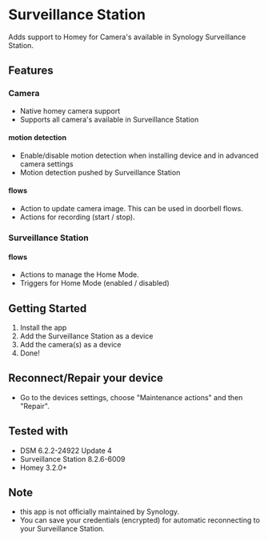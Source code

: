 # Surveillance Station

Adds support to Homey for Camera's available in Synology Surveillance Station.

## Features

### Camera
* Native homey camera support
* Supports all camera's available in Surveillance Station

#### motion detection
* Enable/disable motion detection when installing device and in advanced camera settings
* Motion detection pushed by Surveillance Station

#### flows
* Action to update camera image. This can be used in doorbell flows.
* Actions for recording (start / stop).

### Surveillance Station

#### flows
* Actions to manage the Home Mode.
* Triggers for Home Mode (enabled / disabled)

## Getting Started
 1. Install the app
 2. Add the Surveillance Station as a device
 3. Add the camera(s) as a device
 4. Done!

## Reconnect/Repair your device
* Go to the devices settings, choose "Maintenance actions" and then "Repair".

## Tested with
* DSM 6.2.2-24922 Update 4
* Surveillance Station 8.2.6-6009
* Homey 3.2.0+

## Note
* this app is not officially maintained by Synology.
* You can save your credentials (encrypted) for automatic reconnecting to your Surveillance Station.
